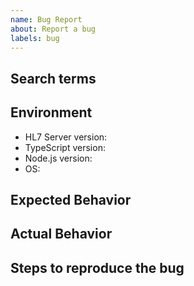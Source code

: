 ```yaml
---
name: Bug Report
about: Report a bug
labels: bug
---
```


## Search terms

<!-- Include keywords that might help others with the same problem find this issue -->

## Environment

-   HL7 Server version:
-   TypeScript version:
-   Node.js version:
-   OS:

## Expected Behavior

<!-- How did you expect HL7 Server to work? -->

## Actual Behavior

<!-- What does HL7 Server fail to do? -->

## Steps to reproduce the bug

<!--

Please provide the code causing the issue, as comprehensively as possible. 
If the issue is related to a specific HL7 message, please include the actual
message you sent. Ensure that any sensitive information is scrubbed and sanitized before sharing.

-->

